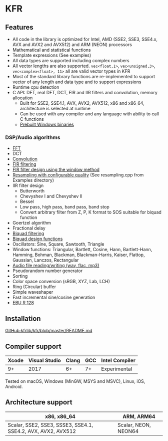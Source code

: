 # KFR

## Features

* All code in the library is optimized for Intel, AMD (SSE2, SSE3, SSE4.x, AVX and AVX2 and AVX512) and ARM (NEON) processors
* Mathematical and statistical functions
* Template expressions (See examples)
* All data types are supported including complex numbers
* All vector lengths are also supported. `vec<float,1>`, `vec<unsigned,3>`, `vec<complex<float>, 11>` all are valid vector types in KFR
* Most of the standard library functions are re-implemented to support vector of any length and data type and to support expressions 
* Runtime cpu detection
* C API: DFT, real DFT, DCT, FIR and IIR filters and convolution, memory allocation
  * Built for SSE2, SSE4.1, AVX, AVX2, AVX512, x86 and x86_64, architecture is selected at runtime
  * Can be used with any compiler and any language with ability to call C functions
  * [Prebuilt Windows binaries](https://github.com/kfrlib/kfr/releases)

### DSP/Audio algorithms

* [FFT](dft.md)
* DCT
* [Convolution](convolution.md)
* [FIR filtering](fir.md)
* [FIR filter design using the window method](fir.md)
* [Resampling with configurable quality](src.md) (See resampling.cpp from Examples directory)
* IIR filter design
  * Butterworth
  * Chevyshev I and Chevyshev II
  * Bessel
  * Low pass, high pass, band pass, band stop
  * Convert arbitrary filter from Z, P, K format to SOS suitable for biquad function
* Goertzel algorithm
* Fractional delay
* [Biquad filtering](bq.md)
* [Biquad design functions](bq.md)
* Oscillators: Sine, Square, Sawtooth, Triangle
* Window functions: Triangular, Bartlett, Cosine, Hann, Bartlett-Hann, Hamming, Bohman, Blackman, Blackman-Harris, Kaiser, Flattop, Gaussian, Lanczos, Rectangular
* [Audio file reading/writing (wav, flac, mp3)](read_audio.md)
* Pseudorandom number generator
* Sorting
* Color space conversion (sRGB, XYZ, Lab, LCH)
* Ring (Circular) buffer
* Simple waveshaper
* Fast incremental sine/cosine generation
* [EBU R 128](ebur128.md)

## Installation

[GitHub:kfrlib/kfr/blob/master/README.md](https://github.com/kfrlib/kfr/blob/master/README.md#usage)

## Compiler support

Xcode | Visual Studio | Clang | GCC | Intel Compiler
----- | ------------- | ----- | --- | --------------
9+    | 2017          | 6+    | 7+  | Experimental

Tested on macOS, Windows (MinGW, MSYS and MSVC), Linux, iOS, Android.

## Architecture support

x86, x86_64 | ARM, ARM64 |
----- | -------------
Scalar, SSE2, SSE3, SSSE3, SSE4.1, SSE4.2, AVX, AVX2, AVX512  | Scalar, NEON, NEON64
